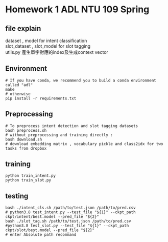 # Homework 1 ADL NTU 109 Spring

## file explain
dataset , model for  intent classification
<br>
slot_dataset , slot_model for  slot tagging
<br>
utils.py 產生單字對應的index及生成context vector

## Environment
```shell
# If you have conda, we recommend you to build a conda environment called "adl"
make
# otherwise
pip install -r requirements.txt
```

## Preprocessing
```shell
# To preprocess intent detection and slot tagging datasets
bash preprocess.sh
# without preprocessing and training directly :
bash download.sh
# download embedding matrix , vocabulary pickle and class2idx for two tasks from dropbox
```

## training
```shell
python train_intent.py
python train_slot.py
```
## testing 
```shell
bash ./intent_cls.sh /path/to/test.json /path/to/pred.csv
# python3.8 test_intent.py --test_file "${1}" --ckpt_path ckpt/intent/best.model --pred_file "${2}"
bash ./slot_tag.sh /path/to/test.json /path/to/pred.csv
#python3.8 test_slot.py --test_file "${1}" --ckpt_path ckpt/slot/best.model --pred_file "${2}"
# enter Absolute path recommand
```

